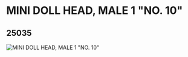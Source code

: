 # MINI DOLL HEAD, MALE 1 "NO. 10"
## 25035
![MINI DOLL HEAD, MALE 1 "NO. 10"](https://lc-www-live-s.legocdn.com/media/bricks/5/2/6136685.jpg)
